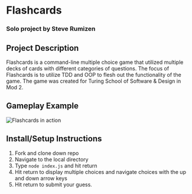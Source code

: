 # Flashcards
### Solo project by Steve Rumizen

## Project Description
Flashcards is a command-line multiple choice game that utilized multiple decks of cards with different categories of questions. The focus of Flashcards is to utilize TDD and OOP to flesh out the functionality of the game. The game was created for Turing School of Software & Design in Mod 2.

## Gameplay Example

![Flashcards in action](https://media.giphy.com/media/OiPUyH1M63c7CnOFUp/giphy.gif)

## Install/Setup Instructions

1. Fork and clone down repo
2. Navigate to the local directory
3. Type `node index.js` and hit return
4. Hit return to display multiple choices and navigate choices with the up and down arrow keys
5. Hit return to submit your guess.
